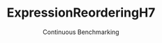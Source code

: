 ---
layout: docu
title: ExpressionReorderingH7
subtitle: Continuous Benchmarking
selected: Expression_Reordering
expanded: Benchmarking
benchmark: /individual_results/ExpressionReorderingH7.html
---